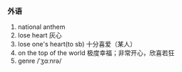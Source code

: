 ### 外语

1. national anthem
2. lose heart 灰心
3. lose one's heart(to sb) 十分喜爱（某人）
4. on the top of the world  极度幸福；非常开心，欣喜若狂
5. genre /ˈʒɑːnrə/
